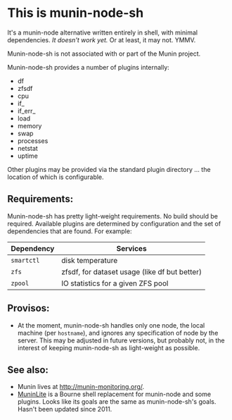 # This is munin-node-sh

It's a munin-node alternative written entirely in shell, with minimal dependencies.  *It doesn't work yet.*  Or at least, it may not.  YMMV.

Munin-node-sh is not associated with or part of the Munin project.

Munin-node-sh provides a number of plugins internally:

* df
* zfsdf
* cpu
* if_
* if_err_
* load
* memory
* swap
* processes
* netstat
* uptime

Other plugins may be provided via the standard plugin directory ... the location of which is configurable.

## Requirements:

Munin-node-sh has pretty light-weight requirements.  No build should be required.  Available plugins are determined by configuration and the set of dependencies that are found.  For example:

Dependency | Services
---- | ----
`smartctl` | disk temperature
`zfs` | zfsdf, for dataset usage (like df but better)
`zpool` | IO statistics for a given ZFS pool

## Provisos:

* At the moment, munin-node-sh handles only one node, the local machine (per `hostname`), and ignores any specification of node by the server. This may be adjusted in future versions, but probably not, in the interest of keeping munin-node-sh as light-weight as possible.

## See also:

* Munin lives at http://munin-monitoring.org/.
* [MuninLite](http://sourceforge.net/projects/muninlite/) is a Bourne shell replacement for munin-node and some plugins.  Looks like its goals are the same as munin-node-sh's goals.  Hasn't been updated since 2011.

